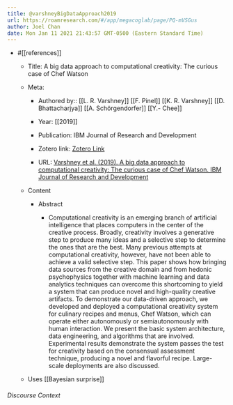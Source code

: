 ```yaml
---
title: @varshneyBigDataApproach2019
url: https://roamresearch.com/#/app/megacoglab/page/PQ-mVSGus
author: Joel Chan
date: Mon Jan 11 2021 21:43:57 GMT-0500 (Eastern Standard Time)
---
```


- #[[references]]

    - Title: A big data approach to computational creativity: The curious case of Chef Watson

    - Meta:

        - Authored by:: [[L. R. Varshney]] [[F. Pinel]] [[K. R. Varshney]] [[D. Bhattacharjya]] [[A. Schörgendorfer]] [[Y.- Chee]]

        - Year: [[2019]]

        - Publication: IBM Journal of Research and Development

        - Zotero link: [Zotero Link](zotero://select/items/1_HFPGTR79)

        - URL: [Varshney et al. (2019). A big data approach to computational creativity: The curious case of Chef Watson. IBM Journal of Research and Development](undefined)

    - Content

        - Abstract

            - Computational creativity is an emerging branch of artificial intelligence that places computers in the center of the creative process. Broadly, creativity involves a generative step to produce many ideas and a selective step to determine the ones that are the best. Many previous attempts at computational creativity, however, have not been able to achieve a valid selective step. This paper shows how bringing data sources from the creative domain and from hedonic psychophysics together with machine learning and data analytics techniques can overcome this shortcoming to yield a system that can produce novel and high-quality creative artifacts. To demonstrate our data-driven approach, we developed and deployed a computational creativity system for culinary recipes and menus, Chef Watson, which can operate either autonomously or semiautonomously with human interaction. We present the basic system architecture, data engineering, and algorithms that are involved. Experimental results demonstrate the system passes the test for creativity based on the consensual assessment technique, producing a novel and flavorful recipe. Large-scale deployments are also discussed.

    - Uses [[Bayesian surprise]]

###### Discourse Context


